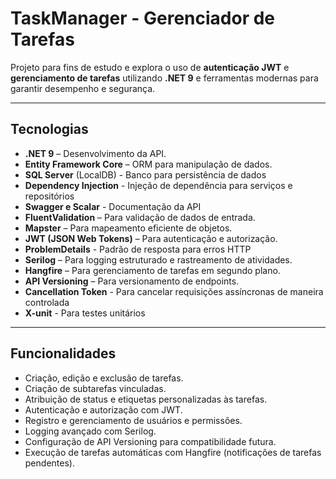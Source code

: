 # TaskManager - Gerenciador de Tarefas

Projeto para fins de estudo e explora o uso de **autenticação JWT** e **gerenciamento de tarefas** utilizando **.NET 9** e ferramentas modernas para garantir desempenho e segurança.

---

## Tecnologias
- **.NET 9** – Desenvolvimento da API.  
- **Entity Framework Core** – ORM para manipulação de dados.
- **SQL Server** (LocalDB) -  Banco para persistência de dados
- **Dependency Injection** - Injeção de dependência para serviços e repositórios
- **Swagger e Scalar** - Documentação da API	
- **FluentValidation** – Para validação de dados de entrada.  
- **Mapster** – Para mapeamento eficiente de objetos.  
- **JWT (JSON Web Tokens)** – Para autenticação e autorização.
- **ProblemDetails** - Padrão de resposta para erros HTTP	
- **Serilog** – Para logging estruturado e rastreamento de atividades.  
- **Hangfire** – Para gerenciamento de tarefas em segundo plano.  
- **API Versioning** – Para versionamento de endpoints.
- **Cancellation Token** - Para cancelar requisições assíncronas de maneira controlada
- **X-unit** - Para testes unitários

---

## Funcionalidades
-  Criação, edição e exclusão de tarefas.  
-  Criação de subtarefas vinculadas.  
-  Atribuição de status e etiquetas personalizadas às tarefas.  
-  Autenticação e autorização com JWT.  
-  Registro e gerenciamento de usuários e permissões.  
-  Logging avançado com Serilog.  
-  Configuração de API Versioning para compatibilidade futura.  
-  Execução de tarefas automáticas com Hangfire (notificações de tarefas pendentes). 
